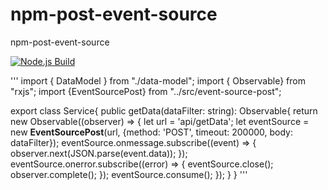 # npm-post-event-source
npm-post-event-source

[![Node.js Build](https://github.com/YulerB/npm-post-event-source/actions/workflows/npm-build-test.yml/badge.svg)](https://github.com/YulerB/npm-post-event-source/actions/workflows/npm-build-test.yml)

'''
import { DataModel } from "./data-model";
import { Observable} from "rxjs";
import {EventSourcePost} from "../src/event-source-post";

export class Service{
    public getData(dataFilter: string): Observable<DataModel>{
        return new Observable<DataModel>((observer) => {
            let url = 'api/getData';
            let eventSource = new **EventSourcePost**(url, {method: 'POST', timeout: 200000, body: dataFilter});
            eventSource.onmessage.subscribe((event) => {
                observer.next(JSON.parse(event.data));
            });
            eventSource.onerror.subscribe((error) => {
                eventSource.close();
                observer.complete();
            });
            eventSource.consume();
        });
    }
}
'''
